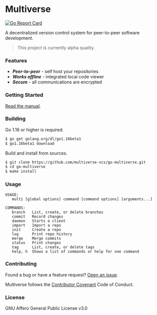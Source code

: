 # Multiverse

[![Go Report Card](https://goreportcard.com/badge/github.com/multiverse-vcs/go-multiverse)](https://goreportcard.com/report/github.com/multiverse-vcs/go-multiverse)

A decentralized version control system for peer-to-peer software development.

> This project is currently alpha quality.

### Features

- ***Peer-to-peer*** - self host your repositories
- ***Works offline*** - integrated local code viewer
- ***Secure*** - all communications are encrypted

### Getting Started

[Read the manual](https://www.multiverse-vcs.com/docs/).

### Building

Go 1.16 or higher is required.

```bash
$ go get golang.org/dl/go1.16beta1
$ go1.16beta1 download
```

Build and install from sources.

```bash
$ git clone https://github.com/multiverse-vcs/go-multiverse.git
$ cd go-multiverse
$ make install
```

### Usage

```
USAGE:
   multi [global options] command [command options] [arguments...]
   
COMMANDS:
   branch   List, create, or delete branches
   commit   Record changes
   daemon   Starts a client
   import   Import a repo
   init     Create a repo
   log      Print repo history
   merge    Merge commits
   status   Print changes
   tag      List, create, or delete tags
   help, h  Shows a list of commands or help for one command
```

### Contributing

Found a bug or have a feature request? [Open an issue](https://github.com/multiverse-vcs/go-multiverse/issues/new).

Multiverse follows the [Contributor Covenant](https://contributor-covenant.org/version/2/0/code_of_conduct/) Code of Conduct.

### License

GNU Affero General Public License v3.0
